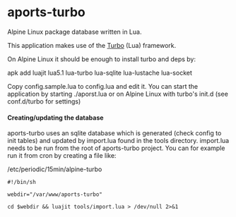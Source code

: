 # aports-turbo

Alpine Linux package database written in Lua.

This application makes use of the [Turbo](http://turbolua.org) (Lua) framework.

On Alpine Linux it should be enough to install turbo and deps by: 

apk add luajit lua5.1 lua-turbo lua-sqlite lua-lustache lua-socket

Copy config.sample.lua to config.lua and edit it.
You can start the application by starting ./aporst.lua or on Alpine Linux with turbo's init.d (see conf.d/turbo for settings)

#### Creating/updating the database

aports-turbo uses an sqlite database which is generated (check config to init tables) and updated by import.lua found in the tools directory. import.lua needs to be run from the root of aports-turbo project. You can for example run it from cron by creating a file like:

/etc/periodic/15min/alpine-turbo

```shell
#!/bin/sh

webdir="/var/www/aports-turbo"

cd $webdir && luajit tools/import.lua > /dev/null 2>&1
```